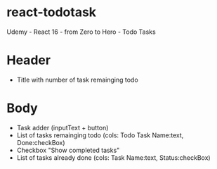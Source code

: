 # react-todotask
Udemy - React 16 - from Zero to Hero - Todo Tasks

# Header
  * Title with number of task remainging todo

# Body
  * Task adder (inputText + button)
  * List of tasks remainging todo (cols: Todo Task Name:text, Done:checkBox)
  * Checkbox "Show completed tasks"
  * List of tasks already done (cols: Task Name:text, Status:checkBox)
  
